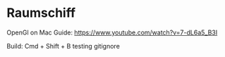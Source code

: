 # Raumschiff
OpenGl on Mac Guide: https://www.youtube.com/watch?v=7-dL6a5_B3I

Build: Cmd + Shift + B 
testing gitignore
